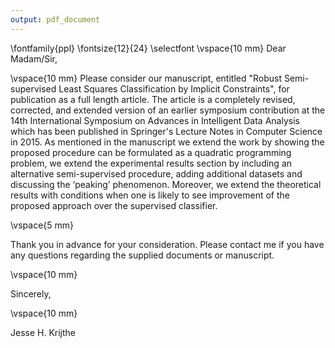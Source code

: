 ```yaml
---
output: pdf_document
---
```

\fontfamily{ppl}
\fontsize{12}{24}
\selectfont
\vspace{10 mm}
Dear Madam/Sir,

\vspace{10 mm}
Please consider our manuscript, entitled "Robust Semi-supervised Least Squares Classification by Implicit Constraints", for publication as a full length article.  The article is a completely revised, corrected, and extended version of an earlier symposium contribution at the 14th International Symposium on Advances in Intelligent Data Analysis which has been published in Springer's Lecture Notes in Computer Science in 2015. As mentioned in the manuscript we extend the work by showing the proposed procedure can be formulated  as a quadratic programming problem, we extend the experimental results section by including an alternative semi-supervised procedure, adding additional datasets and discussing the ‘peaking’ phenomenon. Moreover, we extend the theoretical results with conditions when one is likely to see improvement of the proposed approach over the supervised classifier.

\vspace{5 mm}

Thank you in advance for your consideration. Please contact me if you have any questions regarding the supplied documents or manuscript. 

\vspace{10 mm}

Sincerely,

\vspace{10 mm}

Jesse H. Krijthe
